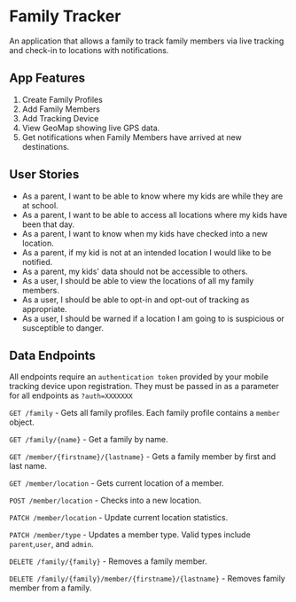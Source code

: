 # Family Tracker
An application that allows a family to track family members via live tracking and check-in to locations with notifications.

## App Features
1) Create Family Profiles
2) Add Family Members
3) Add Tracking Device
4) View GeoMap showing live GPS data.
5) Get notifications when Family Members have arrived at new destinations.

## User Stories
- As a parent, I want to be able to know where my kids are while they are at school.
- As a parent, I want to be able to access all locations where my kids have been that day.
- As a parent, I want to know when my kids have checked into a new location.
- As a parent, if my kid is not at an intended location I would like to be notified.
- As a parent, my kids' data should not be accessible to others.
- As a user, I should be able to view the locations of all my family members.
- As a user, I should be able to opt-in and opt-out of tracking as appropriate.
- As a user, I should be warned if a location I am going to is suspicious or susceptible to danger.

## Data Endpoints
All endpoints require an `authentication token` provided by your mobile tracking device upon registration. They must be passed in as a parameter for all endpoints as `?auth=XXXXXXX`

`GET /family` - Gets all family profiles. Each family profile contains a `member` object. 

`GET /family/{name}` - Get a family by name.

`GET /member/{firstname}/{lastname}` - Gets a family member by first and last name.

`GET /member/location` - Gets current location of a member.

`POST /member/location` - Checks into a new location.

`PATCH /member/location` - Update current location statistics.

`PATCH /member/type` - Updates a member type. Valid types include `parent`,`user`, and `admin`.

`DELETE /family/{family}` - Removes a family member.

`DELETE /family/{family}/member/{firstname}/{lastname}` - Removes family member from a family.
